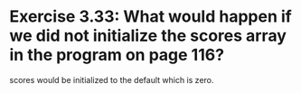 # Exercise 3.33: What would happen if we did not initialize the scores array in the program on page 116?

scores would be initialized to the default which is zero.
